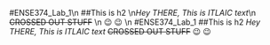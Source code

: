 #ENSE374_Lab_1\n ##This is h2 \n*Hey THERE, This is ITLAIC text*\n ~~CROSSED OUT STUFF~~ \n :wink: :wink: \n
#ENSE374_Lab_1  ##This is h2  *Hey THERE, This is ITLAIC text*  ~~CROSSED OUT STUFF~~  :wink: :wink: 
